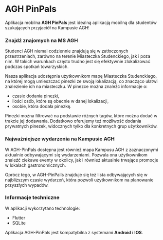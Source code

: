 # AGH PinPals
Aplikacja mobilna **AGH PinPals** jest idealną aplikacją mobilną dla studentów szukających przyjaciół na Kampusie AGH!

### Znajdź znajomych na MS AGH

Studenci AGH niemal codziennie znajdują się w zatłoczonych przestrzeniach, zarówno na terenie Miasteczka Studenckiego, jak i poza nim. W takich warunkach często trudno jest się efektywnie zlokalizować podczas spotkań towarzyskich.

Nasza aplikacja udostępnia użytkownikom mapę Miasteczka Studenckiego, na której mogą umieszczać pinezki ze swoją lokalizacją, co znacząco ułatwi znalezienie ich na miasteczku. W pinezce można znaleźć informacje o:

- czasie dodania pinezki,
- ilości osób, które są obecnie w danej lokalizacji,
- osobie, która dodała pinezkę.

Pinezki można filtrować na podstawie różnych tagów, które można dodać w trakcie jej dodawania. Dodatkowo oferujemy też możliwość dodania prywatnych pinezek, widocznych tylko dla konkretnych grup użytkowników.

### Najważniejsze wydarzenia na Kampusie AGH

W AGH-PinPals dostępna jest również mapa Kampusu AGH z zaznaczonymi aktualnie odbywającymi się wydarzeniami. Pozwala ona użytkownikom znaleźć ciekawe eventy w okolicy, jak i również aktualnie trwające promocje w lokalach gastronomicznych.

Oprócz tego, w AGH-PinPalls znajduje się też lista odbywających się w najbliższym czasie wydarzeń, która pozwoli użytkownikom na planowanie przyszłych wypadów.

### Informacje techniczne

W aplikacji wykorzytano technologie:

- Flutter
- SQLite

Aplikacja AGH-PinPals jest kompatybilna z systemami **Android** i **IOS**.
